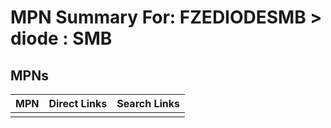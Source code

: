 



# MPN Summary For: FZEDIODESMB > diode : SMB

## MPNs
  

|MPN|Direct Links|Search Links|
| :--- | :--- | :--- |
||||
